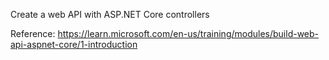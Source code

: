Create a web API with ASP.NET Core controllers

Reference:
https://learn.microsoft.com/en-us/training/modules/build-web-api-aspnet-core/1-introduction
